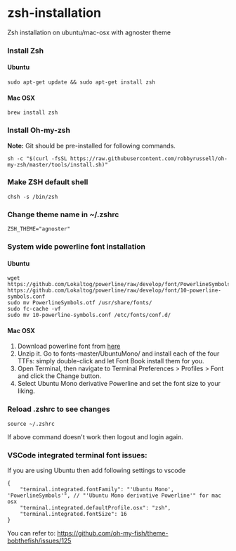 # zsh-installation
Zsh installation on ubuntu/mac-osx with agnoster theme

### Install Zsh

#### Ubuntu
```
sudo apt-get update && sudo apt-get install zsh
```

#### Mac OSX
```
brew install zsh
```

### Install Oh-my-zsh
**Note:** Git should be pre-installed for following commands.
```
sh -c "$(curl -fsSL https://raw.githubusercontent.com/robbyrussell/oh-my-zsh/master/tools/install.sh)" 
```

### Make ZSH default shell
```
chsh -s /bin/zsh
```

### Change theme name in ~/.zshrc 
```
ZSH_THEME="agnoster"
```

### System wide powerline font installation

#### Ubuntu
```
wget https://github.com/Lokaltog/powerline/raw/develop/font/PowerlineSymbols.otf https://github.com/Lokaltog/powerline/raw/develop/font/10-powerline-symbols.conf
sudo mv PowerlineSymbols.otf /usr/share/fonts/
sudo fc-cache -vf
sudo mv 10-powerline-symbols.conf /etc/fonts/conf.d/
```

#### Mac OSX
1. Download powerline font from [here](https://github.com/powerline/fonts/archive/master.zip)
2. Unzip it. Go to fonts-master/UbuntuMono/ and install each of the four TTFs: simply double-click and let Font Book install them for you.
3. Open Terminal, then navigate to Terminal Preferences > Profiles > Font and click the Change button.
4. Select Ubuntu Mono derivative Powerline and set the font size to your liking.

### Reload .zshrc to see changes
```
source ~/.zshrc
```
If above command doesn't work then logout and login again.

### VSCode integrated terminal font issues:
If you are using Ubuntu then add following settings to vscode
```jsonc
{
    "terminal.integrated.fontFamily": "'Ubuntu Mono', 'PowerlineSymbols'", // "'Ubuntu Mono derivative Powerline'" for mac osx
    "terminal.integrated.defaultProfile.osx": "zsh",
    "terminal.integrated.fontSize": 16
}
```
You can refer to: https://github.com/oh-my-fish/theme-bobthefish/issues/125
